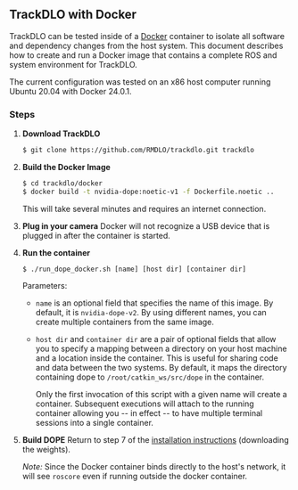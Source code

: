 ## TrackDLO with Docker

TrackDLO can be tested inside of a [Docker](https://www.docker.com/) container to isolate all software and dependency changes from the host system. This document describes how to create and run a Docker image that contains a complete ROS and system environment for TrackDLO.

The current configuration was tested on an x86 host computer running Ubuntu 20.04 with Docker 24.0.1.

### Steps

1. **Download TrackDLO**
   ```bash
   $ git clone https://github.com/RMDLO/trackdlo.git trackdlo
   ```

2. **Build the Docker Image**
   ```bash
   $ cd trackdlo/docker
   $ docker build -t nvidia-dope:noetic-v1 -f Dockerfile.noetic ..
   ```
   This will take several minutes and requires an internet connection.

3. **Plug in your camera**
   Docker will not recognize a USB device that is plugged in after the container is started.

4. **Run the container**
   ```
   $ ./run_dope_docker.sh [name] [host dir] [container dir]
   ```
   Parameters:
   - `name` is an optional field that specifies the name of this image. By default, it is `nvidia-dope-v2`.  By using different names, you can create multiple containers from the same image.
   - `host dir` and `container dir` are a pair of optional fields that allow you to specify a mapping between a directory on your host machine and a location inside the container.  This is useful for sharing code and data between the two systems.  By default, it maps the directory containing dope to `/root/catkin_ws/src/dope` in the container.

      Only the first invocation of this script with a given name will create a container. Subsequent executions will attach to the running container allowing you -- in effect -- to have multiple terminal sessions into a single container.

5. **Build DOPE**
   Return to step 7 of the [installation instructions](../readme.md) (downloading the weights).

   *Note:* Since the Docker container binds directly to the host's network, it will see `roscore` even if running outside the docker container.